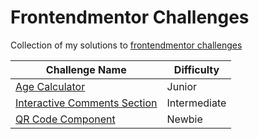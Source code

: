 # Frontendmentor Challenges
Collection of my solutions to [frontendmentor challenges](https://www.frontendmentor.io)

| Challenge Name | Difficulty |
| ----------- | ----------- |
| [Age Calculator](https://howyoungareyou.netlify.app/) | Junior |
| [Interactive Comments Section](https://interactive-social-media-comments.netlify.app/) | Intermediate |
| [QR Code Component](https://frontendmentor-quick-response-code.netlify.app/) | Newbie |